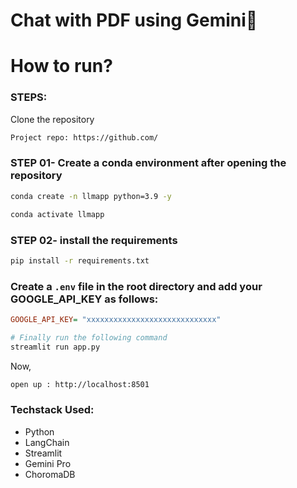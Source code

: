 # Chat with PDF using Gemini💁


# How to run?
### STEPS:

Clone the repository

```bash
Project repo: https://github.com/
```
### STEP 01- Create a conda environment after opening the repository

```bash
conda create -n llmapp python=3.9 -y
```

```bash
conda activate llmapp
```


### STEP 02- install the requirements
```bash
pip install -r requirements.txt
```

### Create a `.env` file in the root directory and add your GOOGLE_API_KEY as follows:

```ini
GOOGLE_API_KEY= "xxxxxxxxxxxxxxxxxxxxxxxxxxxxx"
```


```bash
# Finally run the following command
streamlit run app.py
```

Now,
```bash
open up : http://localhost:8501
```


### Techstack Used:

- Python
- LangChain
- Streamlit 
- Gemini Pro
- ChoromaDB
